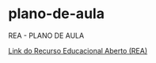 # plano-de-aula
REA - PLANO DE AULA


[Link do Recurso Educacional Aberto (REA)](https://apps.univesp.br/plano-de-aula)

